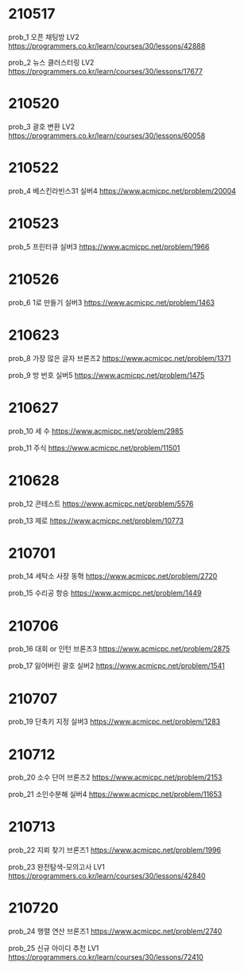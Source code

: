 
# 210517
prob_1 오픈 채팅방 LV2
https://programmers.co.kr/learn/courses/30/lessons/42888

prob_2 뉴스 클러스터링 LV2
https://programmers.co.kr/learn/courses/30/lessons/17677

# 210520
prob_3 괄호 변환 LV2
https://programmers.co.kr/learn/courses/30/lessons/60058

# 210522
prob_4 베스킨라빈스31 실버4
https://www.acmicpc.net/problem/20004

# 210523
prob_5 프린터큐 실버3
https://www.acmicpc.net/problem/1966

# 210526
prob_6 1로 만들기 실버3
https://www.acmicpc.net/problem/1463

# 210623
prob_8 가장 많은 글자 브론즈2
https://www.acmicpc.net/problem/1371

prob_9 방 번호 실버5
https://www.acmicpc.net/problem/1475

# 210627
prob_10 세 수
https://www.acmicpc.net/problem/2985

prob_11 주식
https://www.acmicpc.net/problem/11501

# 210628
prob_12 콘테스트
https://www.acmicpc.net/problem/5576

prob_13 제로
https://www.acmicpc.net/problem/10773

# 210701
prob_14 세탁소 사장 동혁
https://www.acmicpc.net/problem/2720

prob_15 수리공 항승
https://www.acmicpc.net/problem/1449

# 210706 
prob_16 대회 or 인턴 브론즈3
https://www.acmicpc.net/problem/2875

prob_17 잃어버린 괄호 실버2
https://www.acmicpc.net/problem/1541

# 210707
prob_19 단축키 지정 실버3
https://www.acmicpc.net/problem/1283

# 210712
prob_20 소수 단어 브론즈2
https://www.acmicpc.net/problem/2153

prob_21 소인수분해 실버4
https://www.acmicpc.net/problem/11653

# 210713
prob_22 지뢰 찾기 브론즈1
https://www.acmicpc.net/problem/1996

prob_23 완전탐색-모의고사 LV1
https://programmers.co.kr/learn/courses/30/lessons/42840

# 210720
prob_24 행렬 연산 브론즈1
https://www.acmicpc.net/problem/2740

prob_25 신규 아이디 추천  LV1
https://programmers.co.kr/learn/courses/30/lessons/72410



